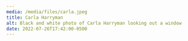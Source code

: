 ```yaml
---
media: /media/files/carla.jpeg
title: Carla Harryman
alt: Black and white photo of Carla Harryman looking out a window
date: 2022-07-26T17:42:00-0500
---
```

